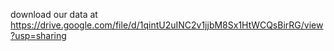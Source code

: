 
download our data at https://drive.google.com/file/d/1qintU2uINC2v1jjbM8Sx1HtWCQsBirRG/view?usp=sharing



